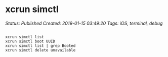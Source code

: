 # xcrun simctl

_Status: Published_
_Created: 2019-01-15 03:49:20_
_Tags: iOS, terminal, debug_

<code>
xcrun simctl list
xcrun simctl boot UUID
xcrun simctl list | grep Booted
xcrun simctl delete unavailable
</code>